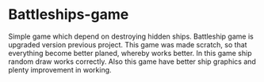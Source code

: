 # Battleships-game
Simple game which depend on destroying hidden ships. Battleship game is upgraded version previous project. This game was made scratch, so that everything become better planed, whereby works better. In this game ship random draw works correctly. Also this game have better ship graphics and plenty  improvement in working.
